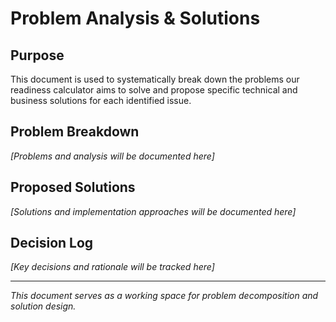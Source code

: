 # Problem Analysis & Solutions

## Purpose

This document is used to systematically break down the problems our readiness calculator aims to solve and propose specific technical and business solutions for each identified issue.

## Problem Breakdown

*[Problems and analysis will be documented here]*

## Proposed Solutions  

*[Solutions and implementation approaches will be documented here]*

## Decision Log

*[Key decisions and rationale will be tracked here]*

---

*This document serves as a working space for problem decomposition and solution design.*